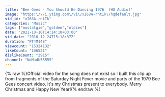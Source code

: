 ```yaml
---
title: "Bee Gees - You Should Be Dancing 1976  (HQ Audio)"
image: "https:\/\/i.ytimg.com\/vi\/xI68A-rntIk\/hqdefault.jpg"
vid_id: "xI68A-rntIk"
categories: "Music"
tags: ["nostalgie","golden","oldies"]
date: "2021-10-10T14:14:10+03:00"
vid_date: "2016-12-24T15:18:37Z"
duration: "PT4M14S"
viewcount: "15324132"
likeCount: "106521"
dislikeCount: "2915"
channel: "NoMadU55555"
---
```

{% raw %}Official video for the song does not exist so I built this clip up from fragments of the Saturday Night Fever movie and parts of the 1979 Bee Gees concert video. It's my Christmas present to everybody. Merry Christmas and Happy New Year!{% endraw %}

